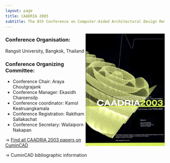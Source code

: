 ```yaml
---
layout: page
title: CAADRIA 2003
subtitle: The 8th Conference on Computer-Aided Architectural Design Research in Asia. 2003. Bangkok, Thailand.
---
```


<img src="./caadria_cover_2003.jpg" width="250" align="right" />

### Conference Organisation:
Rangsit University, Bangkok, Thailand

### Conference Organizing Committee:
* Conference Chair: Araya Choutgrajank
* Conference Manager: Ekasidh Charoensilp
* Conference coordinator: Kamol Keatruangkamala
* Conference Registration: Raktham Sallakachat
* Conference Secretary: Wailaiporn Nakapan

&rarr; [Find all CAADRIA 2003 papers on CuminCAD](https://cumincad.architexturez.net/documents/series/CAADRIA%20'03)

&rarr; CuminCAD bibliographic information
